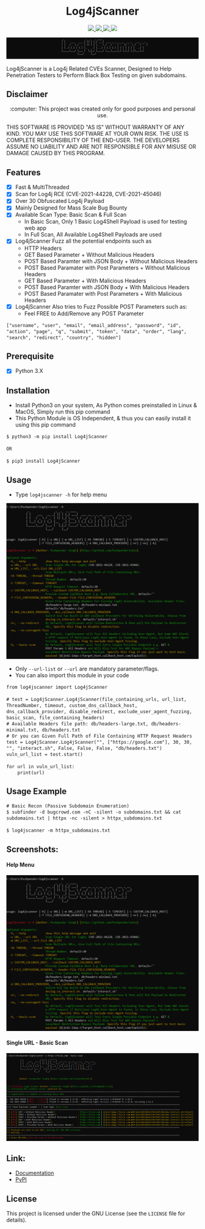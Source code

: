 <h1 align="center">Log4jScanner</h1>
<p align="center">
    <a href="https://python.org">
    <img src="https://img.shields.io/badge/Python-3.9-green.svg">
  </a>
  <a href="https://github.com/PushpenderIndia/Log4jScanner/blob/master/LICENSE">
    <img src="https://img.shields.io/badge/License-GNUv3-lightgrey.svg">
  </a>
  <a href="https://github.com/PushpenderIndia/Log4jScanner/releases">
    <img src="https://img.shields.io/badge/Release-1.1-blue.svg">
  </a>
    <a href="https://github.com/PushpenderIndia/Log4jScanner">
    <img src="https://img.shields.io/badge/Open%20Source-%E2%9D%A4-brightgreen.svg">
  </a>
</p>

<p align="center">
  <img src="https://github.com/PushpenderIndia/Log4jScanner/blob/3368a4679f094993189df1ba0839d03ba5cf0c11/img/Logo.PNG" alt="Log4jScanner Logo">
</p>     

Log4jScanner is a Log4j Related CVEs Scanner, Designed to Help Penetration Testers to Perform Black Box Testing on given subdomains.

## Disclaimer
<p align="center">
  :computer: This project was created only for good purposes and personal use.
</p>

THIS SOFTWARE IS PROVIDED "AS IS" WITHOUT WARRANTY OF ANY KIND. YOU MAY USE THIS SOFTWARE AT YOUR OWN RISK. THE USE IS COMPLETE RESPONSIBILITY OF THE END-USER. THE DEVELOPERS ASSUME NO LIABILITY AND ARE NOT RESPONSIBLE FOR ANY MISUSE OR DAMAGE CAUSED BY THIS PROGRAM.

## Features
- [x] Fast & MultiThreaded
- [x] Scan for Log4j RCE (CVE-2021-44228, CVE-2021-45046) 
- [x] Over 30 Obfuscated Log4j Payload
- [x] Mainly Designed for Mass Scale Bug Bounty
- [x] Available Scan Type: Basic Scan & Full Scan
    - In Basic Scan, Only 1 Basic Log4Shell Payload is used for testing web app
    - In Full Scan, All Available Log4Shell Payloads are used
- [x] Log4jScanner Fuzz all the potential endpoints such as 
    - HTTP Headers 
    - GET Based Parameter                       + Without Malicious Headers
    - POST Based Paramter with JSON Body        + Without Malicious Headers
    - POST Based Paramater with Post Parameters + Without Malicious Headers
    - GET Based Parameter                       + With Malicious Headers 
    - POST Based Paramter with JSON Body        + With Malicious Headers
    - POST Based Paramater with Post Parameters + With Malicious Headers
- [x] Log4jScanner Also tries to Fuzz Possible POST Parameters such as:
    - Feel FREE to Add/Remove any POST Parameter
```
["username", "user", "email", "email_address", "password", "id", "action", "page", "q", "submit", "token", "data", "order", "lang", "search", "redirect", "country", "hidden"]
```

## Prerequisite
- [x] Python 3.X

## Installation
* Install Python3 on your system, As Python comes preinstalled in Linux & MacOS, Simply run this pip command
* This Python Module is OS Independent, & thus you can easily install it using this pip command
```
$ python3 -m pip install Log4jScanner

OR

$ pip3 install Log4jScanner
```

## Usage 

* Type `log4jscanner -h` for help menu

![](https://github.com/PushpenderIndia/Log4jScanner/blob/main/img/Help.PNG?raw=True)

* Only `--url-list` or `--url` are mandatory parameter/flags.
* You can also import this module in your code

```
from log4jscanner import Log4jScanner

# test = Log4jScanner.Log4jScanner(file_containing_urls, url_list, ThreadNumber, timeout, custom_dns_callback_host, dns_callback_provider, disable_redirect, exclude_user_agent_fuzzing, basic_scan, file_containing_headers)
# Available Headers file path: db/headers-large.txt, db/headers-minimal.txt, db/headers.txt
# Or you can Given Full Path of File Containing HTTP Request Headers
test = Log4jScanner.Log4jScanner("", ["https://google.com"], 30, 30, "", "interact.sh", False, False, False, "db/headers.txt")
vuln_url_list = test.start()

for url in vuln_url_list:
    print(url)
```

## Usage Example
```
# Basic Recon (Passive Subdomain Enumeration)
$ subfinder -d bugcrowd.com -nC -silent -o subdomains.txt && cat subdomains.txt | httpx -nc -silent > httpx_subdomains.txt

$ log4jscanner -m httpx_subdomains.txt 
```

## Screenshots:

#### Help Menu
![](https://github.com/PushpenderIndia/Log4jScanner/blob/main/img/Help.PNG?raw=True)

#### Single URL - Basic Scan
![](https://github.com/PushpenderIndia/Log4jScanner/blob/main/img/BasicScan.PNG?raw=True)

## Link:

* [Documentation](https://github.com/PushpenderIndia/Log4jScanner)
* [PyPI](https://pypi.org/project/Log4jScanner/)

## License

This project is licensed under the GNU License (see the `LICENSE` file for details).






